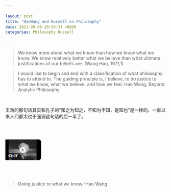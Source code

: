 ```yaml
---

layout: post
title: "HaoWang and Russell on Philosophy"
date: 2021-09-06 20:50:31 +0800
categories: Philosophy Russell

---
```


> We know more about what we know than how we know what we know. We know relatively better what we believe than what ultimate justifications of our beliefs are. (Wang Hao, 1971,1) 

> I would like to begin and end with a classification of what philosophy has to attend to. The guiding principle is, I believe, to do justice to what we know, what we believe, and how we feel.
Hao Wang, Beyond Analytic Philosophy

<br/>

王浩的那句话其实和孔子的“知之为知之，不知为不知，是知也”是一样的，一直以来人们都太过于强调这句话的后一半了。

<br/><br/>

[![Bertrand Russell - Mankind's Future & Philosophy](https://raw.githubusercontent.com/FinalFantasy27/FinalFantasy27/main/images/Russell%20on.PNG)](https://www.youtube.com/watch?v=gvOcjzQ32Fw)

<br/><br/>

> Doing justice to what we know.-Hao Wang
